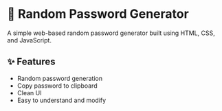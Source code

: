 # 🔐 Random Password Generator

A simple web-based random password generator built using HTML, CSS, and JavaScript. 

## ✨ Features

- Random password generation
- Copy password to clipboard
- Clean UI
- Easy to understand and modify
